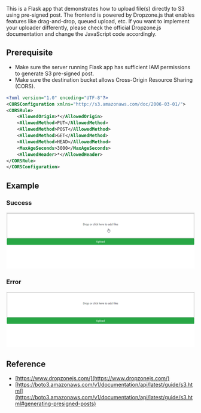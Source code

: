 This is a Flask app that demonstrates how to upload file(s) directly to S3 using pre-signed post.
The frontend is powered by Dropzone.js that enables features like drag-and-drop, queued upload, etc.
If you want to implement your uploader differently, please check the official Dropzone.js documentation and change the JavaScript code accordingly.

## Prerequisite

* Make sure the server running Flask app has sufficient IAM permissions to generate S3 pre-signed post.
* Make sure the destination bucket allows Cross-Origin Resource Sharing (CORS).
```xml
<?xml version="1.0" encoding="UTF-8"?>
<CORSConfiguration xmlns="http://s3.amazonaws.com/doc/2006-03-01/">
<CORSRule>
    <AllowedOrigin>*</AllowedOrigin>
    <AllowedMethod>PUT</AllowedMethod>
    <AllowedMethod>POST</AllowedMethod>
    <AllowedMethod>GET</AllowedMethod>
    <AllowedMethod>HEAD</AllowedMethod>
    <MaxAgeSeconds>3000</MaxAgeSeconds>
    <AllowedHeader>*</AllowedHeader>
</CORSRule>
</CORSConfiguration>
```

## Example

### Success
![success](./success.gif)

### Error
![error](./error.gif)

## Reference

* [https://www.dropzonejs.com/](https://www.dropzonejs.com/)
* [https://boto3.amazonaws.com/v1/documentation/api/latest/guide/s3.html](https://boto3.amazonaws.com/v1/documentation/api/latest/guide/s3.html#generating-presigned-posts)
